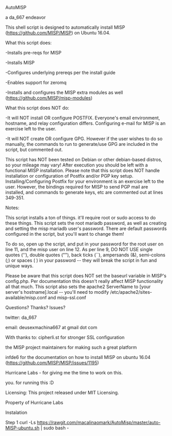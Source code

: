 AutoMISP

a da_667 endeavor

This shell script is designed to automatically install MISP (https://github.com/MISP/MISP) on Ubuntu 16.04. 

What this script does:

-Installs pre-reqs for MISP

-Installs MISP

-Configures underlying prereqs per the install guide

-Enables support for zeromq

-Installs and configures the MISP extra modules as well (https://github.com/MISP/misp-modules)

What this script does NOT do:

-It will NOT install OR configure POSTFIX. Everyone's email environment, hostname, and relay configuration differs. Configuring e-mail for MISP is an exercise left to the user.

-It will NOT create OR configure GPG. However if the user wishes to do so manually, the commands to run to generate/use GPG are included in the script, but commented out.


This script has NOT been tested on Debian or other debian-based distros, so your mileage may vary! After execution you should be left with a functional MISP installation. Please note that this script does NOT handle installation or configuration of Postfix and/or PGP key setup. Installing/Configuring Postfix for your environment is an exercise left to the user. However, the bindings required for MISP to send PGP mail are installed, and commands to generate keys, etc are commented out at lines 349-351.

Notes:

This script installs a ton of things. it'll require root or sudo access to do these things. This script sets the root mariadb password, as well as creating and setting the misp mariadb user's password. There are default passwords configured in the script, but you'll want to change them!

To do so, open up the script, and put in your password for the root user on line 11, and the misp user on line 12. As per line 9, DO NOT USE single quotes (''), double quotes (""), back ticks (``), ampersands (&), semi-colons (;) or spaces ( ) in your password -- they will break the script in fun and unique ways.

Please be aware that this script does NOT set the baseurl variable in MISP's config.php. Per documentation this doesn't really affect MISP functionality all that much. This script also sets the apache2 ServerName to [your server's hostname].local -- you'll need to modify /etc/apache2/sites-available/misp.conf and misp-ssl.conf

Questions? Thanks? Issues?

twitter: da_667

email: deusexmachina667 at gmail dot com

With thanks to:
cipherli.st for stronger SSL configuration

the MISP project maintainers for making such a great platform

infde6 for the documentation on how to install MISP on ubuntu 16.04 (https://github.com/MISP/MISP/issues/1195)

Hurricane Labs - for giving me the time to work on this.

you. for running this :D

Licensing: This project released under MIT Licensing.

Property of Hurricane Labs



Instalation

Step 1
curl -Ls https://rawgit.com/macalinaomark/AutoMisp/master/auto-MISP-ubuntu.sh | sudo bash -
